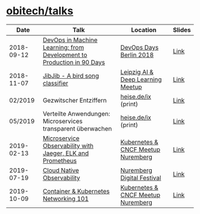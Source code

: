 # [obitech/talks][4]

Date|Talk|Location|Slides
---|---|---|---
2018-09-12|[DevOps in Machine Learning: from Development to Production in 90 Days][1]|[DevOps Days Berlin 2018][2]|[Link][3]
2018-11-07|[JibJib - A bird song classifier][5]|[Leipzig AI & Deep Learning Meetup][6]|[Link][7]
02/2019|Gezwitscher Entziffern|[heise.de/ix][8] (print)|[Link][9]
05/2019|Verteilte Anwendungen: Microservices transparent überwachen|[heise.de/ix][8] (print)|[Link][10]
2019-02-13|[Microservice Observability with Jaeger, ELK and Prometheus][11]|[Kubernetes & CNCF Meetup Nuremberg][15]|[Link][12]
2019-07-19|[Cloud Native Observability][13]|[Nuremberg Digital Festival][16]|[Link][14]
2019-10-09|[Container & Kubernetes Networking 101][17]|[Kubernetes & CNCF Meetup Nuremberg][15]|[Link][18]

[1]: https://www.devopsdays.org/events/2018-berlin/program/alexander-j-knipping/
[2]: https://www.devopsdays.org/events/2018-berlin
[3]: slides/2018_09_12_dml_ddb.pdf
[4]: github.com/obitech/talks
[5]: https://www.meetup.com/Leipzig-Artificial-Intelligence-Deep-Learning-Meetup/events/255161165/
[6]: https://www.meetup.com/Leipzig-Artificial-Intelligence-Deep-Learning-Meetup/
[7]: slides/2018_11_07_jj_lam.pdf
[8]: https://www.heise.de/ix/
[9]: https://www.heise.de/select/ix/2019/2/1548746882667253
[10]: https://www.heise.de/ratgeber/Verteilte-Anwendungen-Microservices-transparent-ueberwachen-4404341.html
[11]: https://www.meetup.com/de-DE/Kubernetes-Nurnberg/events/258266045/
[12]: slides/2019_02_13_mo_mn.pdf
[13]: https://noris-event.de/nuedigital/#day2
[14]: slides/2019_07_19_cno_nuedigital.pdf
[15]: https://www.meetup.com/de-DE/Kubernetes-Nurnberg/
[16]: https://nuernberg.digital/festival/
[17]: https://www.meetup.com/Kubernetes-Nurnberg/events/265279163/
[18]: slides/2019_10_09_kubernetes_networking_101.pdf

